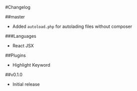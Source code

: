 #Changelog

##master
- Added `autoload.php` for autolading files without composer

###Languages
- React JSX

##Plugins
-  Highlight Keyword

##v0.1.0
- Initial release
